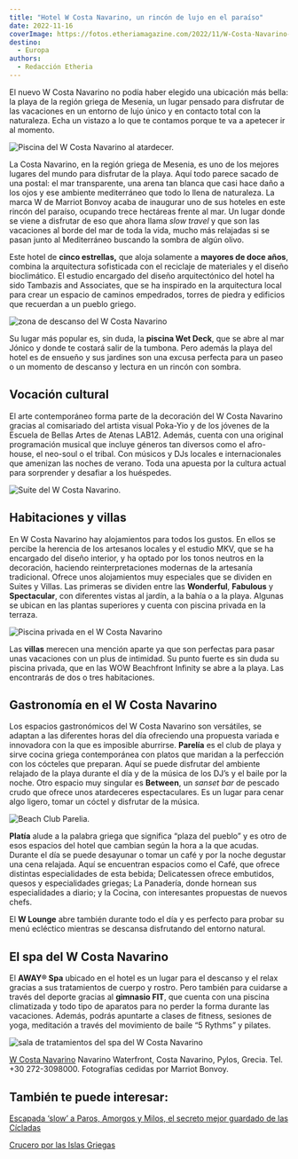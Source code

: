 ```yaml
---
title: "Hotel W Costa Navarino, un rincón de lujo en el paraíso"
date: 2022-11-16
coverImage: https://fotos.etheriamagazine.com/2022/11/W-Costa-Navarino-piscina-atardecer.jpg
destino: 
  - Europa
authors: 
  - Redacción Etheria
---
```


El nuevo W Costa Navarino no podía haber elegido una ubicación más bella: la playa de la 
región griega de Mesenia, un lugar pensado para disfrutar de las vacaciones en un 
entorno de lujo único y en contacto total con la naturaleza. Echa un vistazo a lo que te 
contamos porque te va a apetecer ir al momento. 

![Piscina del W Costa Navarino al atardecer.](https://fotos.etheriamagazine.com/2022/11/W-Costa-Navarino-piscina-atardecer.jpg "Piscina del W Costa Navarino al atardecer.")

La Costa Navarino, en la región griega de Mesenia, es uno de los mejores lugares del 
mundo para disfrutar de la playa. Aquí todo parece sacado de una postal: el mar 
transparente, una arena tan blanca que casi hace daño a los ojos y ese ambiente 
mediterráneo que todo lo llena de naturaleza. La marca W de Marriot Bonvoy acaba de 
inaugurar uno de sus hoteles en este rincón del paraíso, ocupando trece hectáreas frente 
al mar. Un lugar donde se viene a disfrutar de eso que ahora llama _slow travel_ y que 
son las vacaciones al borde del mar de toda la vida, mucho más relajadas si se pasan 
junto al Mediterráneo buscando la sombra de algún olivo. 

Este hotel de **cinco estrellas,** que aloja solamente a **mayores de doce años**, 
combina la arquitectura sofisticada con el reciclaje de materiales y el diseño 
bioclimático. El estudio encargado del diseño arquitectónico del hotel ha sido Tambazis 
and Associates, que se ha inspirado en la arquitectura local para crear un espacio de 
caminos empedrados, torres de piedra y edificios que recuerdan a un pueblo griego. 

![zona de descanso del W Costa Navarino](https://fotos.etheriamagazine.com/2022/11/W-Costa-Navarino-W-Monumento.jpg "Rincón del W Costa Navarino.")

Su lugar más popular es, sin duda, la **piscina Wet Deck**, que se abre al mar Jónico y 
donde te costará salir de la tumbona. Pero además la playa del hotel es de ensueño y sus 
jardines son una excusa perfecta para un paseo o un momento de descanso y lectura en un 
rincón con sombra. 

## Vocación cultural

El arte contemporáneo forma parte de la decoración del W Costa Navarino gracias al 
comisariado del artista visual Poka-Yio y de los jóvenes de la Escuela de Bellas Artes 
de Atenas LAB12. Además, cuenta con una original programación musical que incluye 
géneros tan diversos como el afro-house, el neo-soul o el tribal. Con músicos y DJs 
locales e internacionales que amenizan las noches de verano. Toda una apuesta por la 
cultura actual para sorprender y desafiar a los huéspedes. 

![Suite del W Costa Navarino.](https://fotos.etheriamagazine.com/2022/11/W-costa-navarino-suite-beachfront.jpg "Suite del W Costa Navarino.")

## Habitaciones y villas

En W Costa Navarino hay alojamientos para todos los gustos. En ellos se percibe la 
herencia de los artesanos locales y el estudio MKV, que se ha encargado del diseño 
interior, y ha optado por los tonos neutros en la decoración, haciendo 
reinterpretaciones modernas de la artesanía tradicional. Ofrece unos alojamientos muy 
especiales que se dividen en Suites y Villas. Las primeras se dividen entre las 
**Wonderful**, **Fabulous** y **Spectacular**, con diferentes vistas al jardín, a la 
bahía o a la playa. Algunas se ubican en las plantas superiores y cuenta con piscina 
privada en la terraza. 

![Piscina privada en el W Costa Navarino](https://fotos.etheriamagazine.com/2022/11/W-Costa-Navarino-villa-piscina-playa.jpg "Piscina privada de la Villa de dos dormitorios.")

Las **villas** merecen una mención aparte ya que son perfectas para pasar unas 
vacaciones con un plus de intimidad. Su punto fuerte es sin duda su piscina privada, que 
en las WOW Beachfront Infinity se abre a la playa. Las encontrarás de dos o tres 
habitaciones. 

## Gastronomía en el W Costa Navarino

Los espacios gastronómicos del W Costa Navarino son versátiles, se adaptan a las 
diferentes horas del día ofreciendo una propuesta variada e innovadora con la que es 
imposible aburrirse. **Parelía** es el club de playa y sirve cocina griega contemporánea 
con platos que maridan a la perfección con los cócteles que preparan. Aquí se puede 
disfrutar del ambiente relajado de la playa durante el día y de la música de los DJ’s y 
el baile por la noche. Otro espacio muy singular es **Between**, un _sanset bar_ de 
pescado crudo que ofrece unos atardeceres espectaculares. Es un lugar para cenar algo 
ligero, tomar un cóctel y disfrutar de la música. 

![Beach Club Parelia.](https://fotos.etheriamagazine.com/2022/11/W-Costa-Navarino-Parelia-Beach-Club.jpg "Beach Club Parelía.")

**Platía** alude a la palabra griega que significa “plaza del pueblo” y es otro de esos 
espacios del hotel que cambian según la hora a la que acudas. Durante el día se puede 
desayunar o tomar un café y por la noche degustar una cena relajada. Aquí se encuentran 
espacios como el Café, que ofrece distintas especialidades de esta bebida; Delicatessen 
ofrece embutidos, quesos y especialidades griegas; La Panadería, donde hornean sus 
especialidades a diario; y la Cocina, con interesantes propuestas de nuevos chefs. 

El **W Lounge** abre también durante todo el día y es perfecto para probar su menú 
ecléctico mientras se descansa disfrutando del entorno natural. 

## El spa del W Costa Navarino

El **AWAY® Spa** ubicado en el hotel es un lugar para el descanso y el relax gracias a 
sus tratamientos de cuerpo y rostro. Pero también para cuidarse a través del deporte 
gracias al **gimnasio FIT**, que cuenta con una piscina climatizada y todo tipo de 
aparatos para no perder la forma durante las vacaciones. Además, podrás apuntarte a 
clases de fitness, sesiones de yoga, meditación a través del movimiento de baile “5 
Rythms” y pilates. 

![sala de tratamientos del spa del W Costa Navarino](https://fotos.etheriamagazine.com/2022/11/W-costa-navarino-spa.jpg "AWAY® Spa del W Costa Navarino.")

[W Costa 
Navarino](https://www.marriott.com/en-us/hotels/klxwh-w-costa-navarino/overview/) 
Navarino Waterfront, Costa Navarino, Pylos, Grecia. Tel. +30 272-3098000. Fotografías 
cedidas por Marriot Bonvoy. 

## También te puede interesar:

[Escapada ‘slow’ a Paros, Amorgos y Milos, el secreto mejor guardado de las 
Cícladas](https://etheriamagazine.com/2020/10/20/descubre-los-secretos-de-paros-amorgos-y-milos-islas-cicladas-griegas/) 

[Crucero por las Islas 
Griegas](https://etheriamagazine.com/2019/01/03/que-visitar-crucero-por-islas-griegas/)
